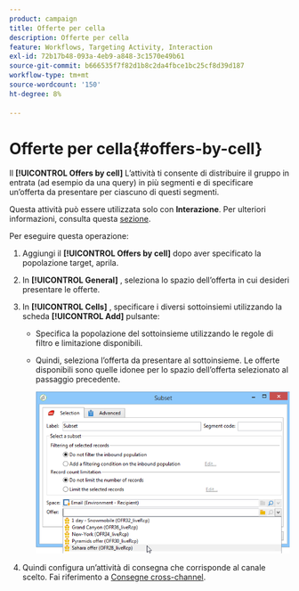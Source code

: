 ```yaml
---
product: campaign
title: Offerte per cella
description: Offerte per cella
feature: Workflows, Targeting Activity, Interaction
exl-id: 72b17b48-093a-4eb9-a848-3c1570e49b61
source-git-commit: b666535f7f82d1b8c2da4fbce1bc25cf8d39d187
workflow-type: tm+mt
source-wordcount: '150'
ht-degree: 8%

---
```


# Offerte per cella{#offers-by-cell}



Il **[!UICONTROL Offers by cell]** L’attività ti consente di distribuire il gruppo in entrata (ad esempio da una query) in più segmenti e di specificare un’offerta da presentare per ciascuno di questi segmenti.

Questa attività può essere utilizzata solo con **Interazione**. Per ulteriori informazioni, consulta questa [sezione](../../interaction/using/about-outbound-channels.md).

Per eseguire questa operazione:

1. Aggiungi il **[!UICONTROL Offers by cell]** dopo aver specificato la popolazione target, aprila.
1. In **[!UICONTROL General]** , seleziona lo spazio dell’offerta in cui desideri presentare le offerte.
1. In **[!UICONTROL Cells]** , specificare i diversi sottoinsiemi utilizzando la scheda **[!UICONTROL Add]** pulsante:

   * Specifica la popolazione del sottoinsieme utilizzando le regole di filtro e limitazione disponibili.
   * Quindi, seleziona l’offerta da presentare al sottoinsieme. Le offerte disponibili sono quelle idonee per lo spazio dell’offerta selezionato al passaggio precedente.

     ![](assets/int_offer_per_cell1.png)

1. Quindi configura un’attività di consegna che corrisponde al canale scelto. Fai riferimento a [Consegne cross-channel](cross-channel-deliveries.md).
